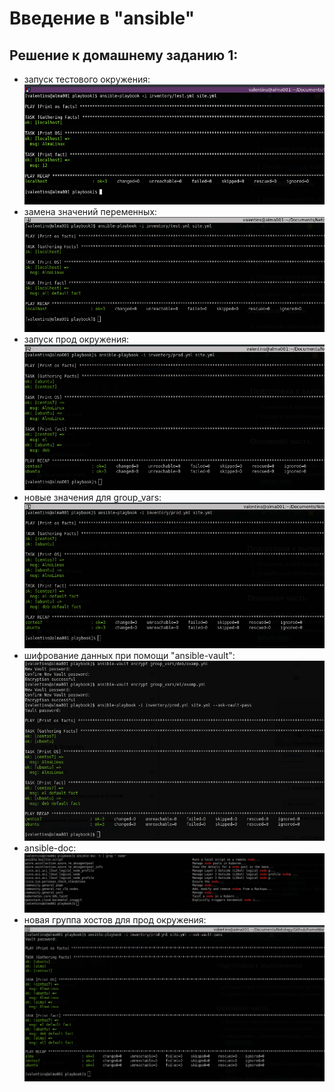 # Введение в "ansible"
## Решение к домашнему заданию 1:
- запуск тестового окружения:\
![test.yml](./playbook/screenshots/1.png)
- замена значений переменных:\
![facts](./playbook/screenshots/2.change_some_fact.png)
- запуск прод окружения:\
![prod.yml](./playbook/screenshots/4.png)
- новые значения для group_vars:\
![group_vars](./playbook/screenshots/5.png)
- шифрование данных при помощи "ansible-vault":\
![vault](./playbook/screenshots/7.8.vault.png)
- ansible-doc:
![doc](./playbook/screenshots/9.plugin_list.png)
- новая группа хостов для прод окружения:
![add_group](./playbook/screenshots/11.png)
